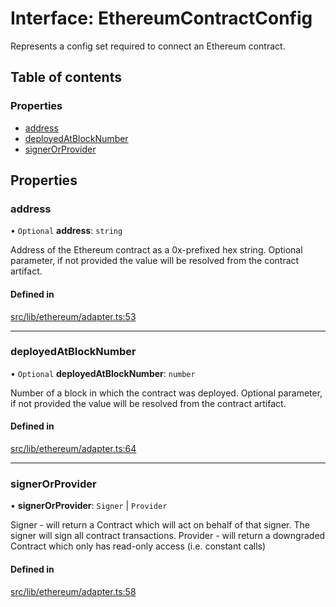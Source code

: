 # Interface: EthereumContractConfig

Represents a config set required to connect an Ethereum contract.

## Table of contents

### Properties

- [address](EthereumContractConfig.md#address)
- [deployedAtBlockNumber](EthereumContractConfig.md#deployedatblocknumber)
- [signerOrProvider](EthereumContractConfig.md#signerorprovider)

## Properties

### address

• `Optional` **address**: `string`

Address of the Ethereum contract as a 0x-prefixed hex string.
Optional parameter, if not provided the value will be resolved from the
contract artifact.

#### Defined in

[src/lib/ethereum/adapter.ts:53](https://github.com/keep-network/tmewc/blob/main/typescript/src/lib/ethereum/adapter.ts#L53)

___

### deployedAtBlockNumber

• `Optional` **deployedAtBlockNumber**: `number`

Number of a block in which the contract was deployed.
Optional parameter, if not provided the value will be resolved from the
contract artifact.

#### Defined in

[src/lib/ethereum/adapter.ts:64](https://github.com/keep-network/tmewc/blob/main/typescript/src/lib/ethereum/adapter.ts#L64)

___

### signerOrProvider

• **signerOrProvider**: `Signer` \| `Provider`

Signer - will return a Contract which will act on behalf of that signer. The signer will sign all contract transactions.
Provider - will return a downgraded Contract which only has read-only access (i.e. constant calls)

#### Defined in

[src/lib/ethereum/adapter.ts:58](https://github.com/keep-network/tmewc/blob/main/typescript/src/lib/ethereum/adapter.ts#L58)
